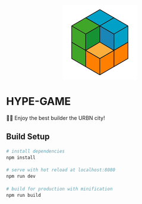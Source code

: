 <p align="center">
  <img width="200" height="200" src="https://raw.githubusercontent.com/TheURBN/hype-game/master/src/assets/img/urbn_logo.png">
</p>

# HYPE-GAME

🐖💨 Enjoy the best builder the URBN city!

## Build Setup

``` bash
# install dependencies
npm install

# serve with hot reload at localhost:8080
npm run dev

# build for production with minification
npm run build
```

